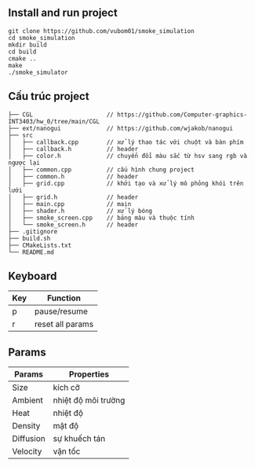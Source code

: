 ## Install and run project
```
git clone https://github.com/vubom01/smoke_simulation
cd smoke_simulation
mkdir build
cd build
cmake ..
make
./smoke_simulator
```
## Cấu trúc project
```
├── CGL                     // https://github.com/Computer-graphics-INT3403/hw_0/tree/main/CGL
├── ext/nanogui             // https://github.com/wjakob/nanogui
├── src
│   ├── callback.cpp        // xử lý thao tác với chuột và bàn phím
│   ├── callback.h          // header 
│   ├── color.h             // chuyển đổi màu sắc từ hsv sang rgb và ngược lại
│   ├── common.cpp          // cấu hình chung project
│   ├── common.h            // header 
│   ├── grid.cpp            // khởi tạo và xử lý mô phỏng khói trên lưới   
│   ├── grid.h              // header 
│   ├── main.cpp            // main
│   ├── shader.h            // xử lý bóng
│   ├── smoke_screen.cpp    // bảng màu và thuộc tính
│   └── smoke_screen.h      // header  
├── .gitignore  
├── build.sh
├── CMakeLists.txt
└── README.md  
```
## Keyboard
| Key  | Function         |
| ---- | -----------------|
| p    | pause/resume     |
| r    | reset all params |
## Params
| Params        | Properties          |
| ------------- | --------------------|
| Size          | kích cỡ             |
| Ambient       | nhiệt độ môi trường |
| Heat          | nhiệt độ            |
| Density       | mật độ              |
| Diffusion     | sự khuếch tán       |
| Velocity      | vận tốc             |